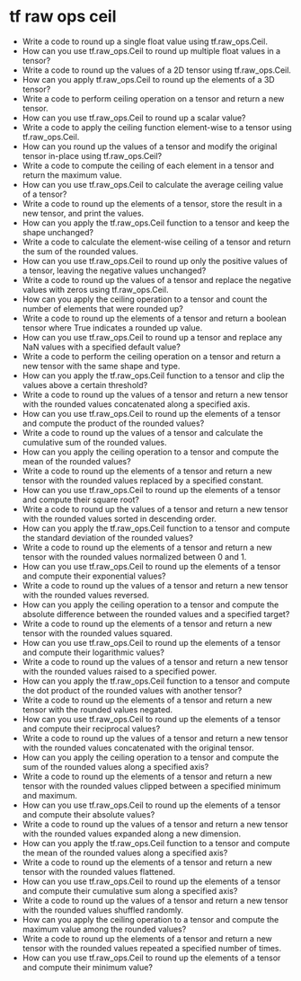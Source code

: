 # tf raw ops ceil

- Write a code to round up a single float value using tf.raw_ops.Ceil.
- How can you use tf.raw_ops.Ceil to round up multiple float values in a tensor?
- Write a code to round up the values of a 2D tensor using tf.raw_ops.Ceil.
- How can you apply tf.raw_ops.Ceil to round up the elements of a 3D tensor?
- Write a code to perform ceiling operation on a tensor and return a new tensor.
- How can you use tf.raw_ops.Ceil to round up a scalar value?
- Write a code to apply the ceiling function element-wise to a tensor using tf.raw_ops.Ceil.
- How can you round up the values of a tensor and modify the original tensor in-place using tf.raw_ops.Ceil?
- Write a code to compute the ceiling of each element in a tensor and return the maximum value.
- How can you use tf.raw_ops.Ceil to calculate the average ceiling value of a tensor?
- Write a code to round up the elements of a tensor, store the result in a new tensor, and print the values.
- How can you apply the tf.raw_ops.Ceil function to a tensor and keep the shape unchanged?
- Write a code to calculate the element-wise ceiling of a tensor and return the sum of the rounded values.
- How can you use tf.raw_ops.Ceil to round up only the positive values of a tensor, leaving the negative values unchanged?
- Write a code to round up the values of a tensor and replace the negative values with zeros using tf.raw_ops.Ceil.
- How can you apply the ceiling operation to a tensor and count the number of elements that were rounded up?
- Write a code to round up the elements of a tensor and return a boolean tensor where True indicates a rounded up value.
- How can you use tf.raw_ops.Ceil to round up a tensor and replace any NaN values with a specified default value?
- Write a code to perform the ceiling operation on a tensor and return a new tensor with the same shape and type.
- How can you apply the tf.raw_ops.Ceil function to a tensor and clip the values above a certain threshold?
- Write a code to round up the values of a tensor and return a new tensor with the rounded values concatenated along a specified axis.
- How can you use tf.raw_ops.Ceil to round up the elements of a tensor and compute the product of the rounded values?
- Write a code to round up the values of a tensor and calculate the cumulative sum of the rounded values.
- How can you apply the ceiling operation to a tensor and compute the mean of the rounded values?
- Write a code to round up the elements of a tensor and return a new tensor with the rounded values replaced by a specified constant.
- How can you use tf.raw_ops.Ceil to round up the elements of a tensor and compute their square root?
- Write a code to round up the values of a tensor and return a new tensor with the rounded values sorted in descending order.
- How can you apply the tf.raw_ops.Ceil function to a tensor and compute the standard deviation of the rounded values?
- Write a code to round up the elements of a tensor and return a new tensor with the rounded values normalized between 0 and 1.
- How can you use tf.raw_ops.Ceil to round up the elements of a tensor and compute their exponential values?
- Write a code to round up the values of a tensor and return a new tensor with the rounded values reversed.
- How can you apply the ceiling operation to a tensor and compute the absolute difference between the rounded values and a specified target?
- Write a code to round up the elements of a tensor and return a new tensor with the rounded values squared.
- How can you use tf.raw_ops.Ceil to round up the elements of a tensor and compute their logarithmic values?
- Write a code to round up the values of a tensor and return a new tensor with the rounded values raised to a specified power.
- How can you apply the tf.raw_ops.Ceil function to a tensor and compute the dot product of the rounded values with another tensor?
- Write a code to round up the elements of a tensor and return a new tensor with the rounded values negated.
- How can you use tf.raw_ops.Ceil to round up the elements of a tensor and compute their reciprocal values?
- Write a code to round up the values of a tensor and return a new tensor with the rounded values concatenated with the original tensor.
- How can you apply the ceiling operation to a tensor and compute the sum of the rounded values along a specified axis?
- Write a code to round up the elements of a tensor and return a new tensor with the rounded values clipped between a specified minimum and maximum.
- How can you use tf.raw_ops.Ceil to round up the elements of a tensor and compute their absolute values?
- Write a code to round up the values of a tensor and return a new tensor with the rounded values expanded along a new dimension.
- How can you apply the tf.raw_ops.Ceil function to a tensor and compute the mean of the rounded values along a specified axis?
- Write a code to round up the elements of a tensor and return a new tensor with the rounded values flattened.
- How can you use tf.raw_ops.Ceil to round up the elements of a tensor and compute their cumulative sum along a specified axis?
- Write a code to round up the values of a tensor and return a new tensor with the rounded values shuffled randomly.
- How can you apply the ceiling operation to a tensor and compute the maximum value among the rounded values?
- Write a code to round up the elements of a tensor and return a new tensor with the rounded values repeated a specified number of times.
- How can you use tf.raw_ops.Ceil to round up the elements of a tensor and compute their minimum value?